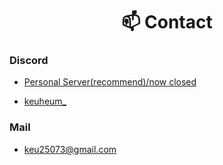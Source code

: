 <h1 align="center">📫 Contact</h1>

### Discord
- [Personal Server(recommend)/now closed]()

- [keuheum_](https://discordapp.com/users/604983644733440001)

### Mail
- [keu25073@gmail.com](mailto:keu25073@gmail.com)
